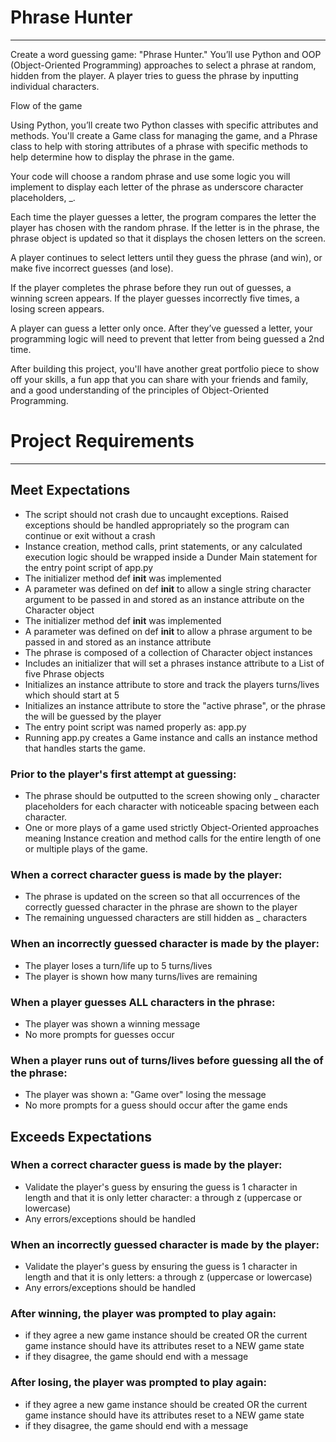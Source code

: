 # Phrase Hunter
---

Create a word guessing game: "Phrase Hunter." You’ll use Python and OOP (Object-Oriented Programming) approaches to select a phrase at random, hidden from the player. A player tries to guess the phrase by inputting individual characters.

Flow of the game

Using Python, you’ll create two Python classes with specific attributes and methods. You'll create a Game class for managing the game, and a Phrase class to help with storing attributes of a phrase with specific methods to help determine how to display the phrase in the game.

Your code will choose a random phrase and use some logic you will implement to display each letter of the phrase as underscore character placeholders, _.

Each time the player guesses a letter, the program compares the letter the player has chosen with the random phrase. If the letter is in the phrase, the phrase object is updated so that it displays the chosen letters on the screen.

A player continues to select letters until they guess the phrase (and win), or make five incorrect guesses (and lose).

If the player completes the phrase before they run out of guesses, a winning screen appears. If the player guesses incorrectly five times, a losing screen appears.

A player can guess a letter only once. After they’ve guessed a letter, your programming logic will need to prevent that letter from being guessed a 2nd time.

After building this project, you'll have another great portfolio piece to show off your skills, a fun app that you can share with your friends and family, and a good understanding of the principles of Object-Oriented Programming.


# Project Requirements
---

## Meet Expectations

* The script should not crash due to uncaught exceptions. Raised exceptions should be handled appropriately so the program can continue or exit without a crash
* Instance creation, method calls, print statements, or any calculated execution logic should be wrapped inside a Dunder Main statement for the entry point script of app.py
* The initializer method def __init__ was implemented
* A parameter was defined on def __init__ to allow a single string character argument to be passed in and stored as an instance attribute on the Character object
* The initializer method def __init__ was implemented
* A parameter was defined on def __init__ to allow a phrase argument to be passed in and stored as an instance attribute
* The phrase is composed of a collection of Character object instances
* Includes an initializer that will set a phrases instance attribute to a List of five Phrase objects
* Initializes an instance attribute to store and track the players turns/lives which should start at 5
* Initializes an instance attribute to store the "active phrase", or the phrase the will be guessed by the player
* The entry point script was named properly as: app.py
* Running app.py creates a Game instance and calls an instance method that handles starts the game.

### Prior to the player's first attempt at guessing:

* The phrase should be outputted to the screen showing only _ character placeholders for each character with noticeable spacing between each character.
* One or more plays of a game used strictly Object-Oriented approaches meaning Instance creation and method calls for the entire length of one or multiple plays of the game.

### When a correct character guess is made by the player:

* The phrase is updated on the screen so that all occurrences of the correctly guessed character in the phrase are shown to the player
* The remaining unguessed characters are still hidden as _ characters

### When an incorrectly guessed character is made by the player:

* The player loses a turn/life up to 5 turns/lives
* The player is shown how many turns/lives are remaining

### When a player guesses ALL characters in the phrase:

* The player was shown a winning message
* No more prompts for guesses occur

### When a player runs out of turns/lives before guessing all the of the phrase:

* The player was shown a: "Game over" losing the message
* No more prompts for a guess should occur after the game ends


## Exceeds Expectations

### When a correct character guess is made by the player:

* Validate the player's guess by ensuring the guess is 1 character in length and that it is only letter character: a through z (uppercase or lowercase)
* Any errors/exceptions should be handled

### When an incorrectly guessed character is made by the player:

* Validate the player's guess by ensuring the guess is 1 character in length and that it is only letters: a through z (uppercase or lowercase)
* Any errors/exceptions should be handled

### After winning, the player was prompted to play again:

* if they agree a new game instance should be created OR the current game instance should have its attributes reset to a NEW game state
* if they disagree, the game should end with a message

### After losing, the player was prompted to play again:

* if they agree a new game instance should be created OR the current game instance should have its attributes reset to a NEW game state
* if they disagree, the game should end with a message


